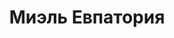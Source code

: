 --- 
title: "Миэль Евпатория" 
site: "http://www.miel.in.ua" 
town: "Евпатория" 
tel: ["+38(06569)2-81-82, +38(067)65-44-444"] 
address: "Россия, АР Крым, г. Евпатория, пр. Ленина 51/50,  офис № 7," 
mail: "domostrou@yandex.ru" 
--- 